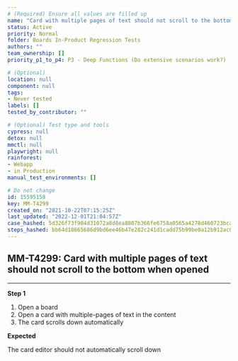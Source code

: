 ```yaml
---
# (Required) Ensure all values are filled up
name: "Card with multiple pages of text should not scroll to the bottom when opened"
status: Active
priority: Normal
folder: Boards In-Product Regression Tests
authors: ""
team_ownership: []
priority_p1_to_p4: P3 - Deep Functions (Do extensive scenarios work?)

# (Optional)
location: null
component: null
tags:
- Never tested
labels: []
tested_by_contributor: ""

# (Optional) Test type and tools
cypress: null
detox: null
mmctl: null
playwright: null
rainforest:
- Webapp
- in Production
manual_test_environments: []

# Do not change
id: 15595158
key: MM-T4299
created_on: "2021-10-22T07:15:25Z"
last_updated: "2022-12-01T21:04:57Z"
case_hashed: 5d326f73f904d31072a8d8ea8807b366fe6758a0565a4278d460723bca43bf33cf079a4b74d67f44627f7d646d487cdd
steps_hashed: bb64d18665686d9bd6ee46b47e282c241d1cadd75b99be0a12b912ac0d9e5667192cb9a8f523f7662668c1559eb7abac
---
```


<!-- (Auto-generated) Based on frontmatter's "key" and "name" -->

## MM-T4299: Card with multiple pages of text should not scroll to the bottom when opened

---

**Step 1**

1. Open a board
2. Open a card with multiple-pages of text in the content
3. The card scrolls down automatically

**Expected**

The card editor should not automatically scroll down
